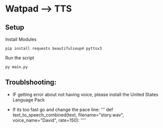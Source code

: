 # Watpad --> TTS

## Setup

Install Modules
```
pip install requests beautifulsoup4 pyttsx3
```

Run the script
```
py main.py
```

## Troublshooting:

- IF getting error about not having voice, please install the United States Language Pack

- If its too fast go and change the pace line:
'''
def text_to_speech_combined(text, filename="story.wav", voice_name="David", rate=150):
''''
